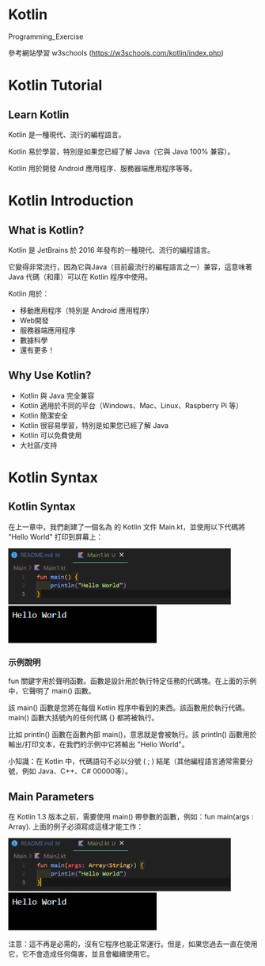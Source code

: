 # Kotlin
Programming_Exercise

參考網站學習 w3schools (https://w3schools.com/kotlin/index.php)
# Kotlin Tutorial

## Learn Kotlin

Kotlin 是一種現代、流行的編程語言。

Kotlin 易於學習，特別是如果您已經了解 Java（它與 Java 100% 兼容）。

Kotlin 用於開發 Android 應用程序、服務器端應用程序等等。

# Kotlin Introduction

## What is Kotlin?

Kotlin 是 JetBrains 於 2016 年發布的一種現代、流行的編程語言。

它變得非常流行，因為它與Java（目前最流行的編程語言之一）兼容，這意味著 Java 代碼（和庫）可以在 Kotlin 程序中使用。

Kotlin 用於：

- 移動應用程序（特別是 Android 應用程序）
- Web開發
- 服務器端應用程序
- 數據科學
- 還有更多！

## Why Use Kotlin?

- Kotlin 與 Java 完全兼容
- Kotlin 適用於不同的平台（Windows、Mac、Linux、Raspberry Pi 等）
- Kotlin 簡潔安全
- Kotlin 很容易學習，特別是如果您已經了解 Java
- Kotlin 可以免費使用
- 大社區/支持

# Kotlin Syntax

## Kotlin Syntax

在上一章中，我們創建了一個名為 的 Kotlin 文件 Main.kt，並使用以下代碼將 "Hello World" 打印到屏幕上：

<img src="imgs/main1.png" style="width:450px">

<img src="imgs/main1_result.png" style="width:300px">

### 示例說明

fun 關鍵字用於聲明函數。函數是設計用於執行特定任務的代碼塊。在上面的示例中，它聲明了 main() 函數。

該 main() 函數是您將在每個 Kotlin 程序中看到的東西。該函數用於執行代碼。main() 函數大括號內的任何代碼 {} 都將被執行。

比如 println() 函數在函數內部 main()，意思就是會被執行。該 println() 函數用於輸出/打印文本，在我們的示例中它將輸出 "Hello World"。

小知識：在 Kotlin 中，代碼語句不必以分號 ( ; ) 結尾（其他編程語言通常需要分號，例如 Java、C++、C# 00000等）。

## Main Parameters

在 Kotlin 1.3 版本之前，需要使用 main() 帶參數的函數，例如：fun main(args : Array<String>). 上面的例子必須寫成這樣才能工作：

<img src="imgs/main2.png" style="width:450px;">

<img src="imgs/main2_result.png" style="width:300px">

注意：這不再是必需的，沒有它程序也能正常運行。但是，如果您過去一直在使用它，它不會造成任何傷害，並且會繼續使用它。
